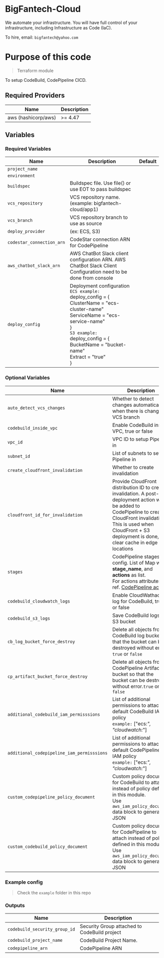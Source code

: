 # BigFantech-Cloud

We automate your infrastructure.
You will have full control of your infrastructure, including Infrastructure as Code (IaC).

To hire, email: `bigfantech@yahoo.com`

# Purpose of this code

> Terraform module

To setup CodeBuild, CodePipeline CICD.

## Required Providers

| Name                | Description |
| ------------------- | ----------- |
| aws (hashicorp/aws) | >= 4.47     |

## Variables

### Required Variables

| Name                      | Description                                                                                                                                                                                                                               | Default |
| ------------------------- | ----------------------------------------------------------------------------------------------------------------------------------------------------------------------------------------------------------------------------------------- | ------- |
| `project_name`            |                                                                                                                                                                                                                                           |         |
| `environment`             |                                                                                                                                                                                                                                           |         |
| `buildspec`               | Buildspec file. Use file() or use EOT to pass buildspec                                                                                                                                                                                   |         |
| `vcs_repository`          | VCS repository name. (example: bigfantech-cloud/app1)                                                                                                                                                                                     |         |
| `vcs_branch`              | VCS repository branch to use as source                                                                                                                                                                                                    |         |
| `deploy_provider`         | (ex: ECS, S3)                                                                                                                                                                                                                             |         |
| `codestar_connection_arn` | CodeStar connection ARN for CodePipeline                                                                                                                                                                                                  |         |
| `aws_chatbot_slack_arn`   | AWS ChatBot Slack client configuration ARN. AWS ChatBot Slack Client Configuration need to be done from console                                                                                                                           |         |
| `deploy_config`           | Deployment configuration<br>`ECS example:`<br>deploy_config = {<br>ClusterName = "ecs-cluster-name"<br>ServiceName = "ecs-service-name"<br>}<br>`S3 example:`<br>deploy_config = {<br>BucketName = "bucket-name"<br>Extract = "true"<br>} |         |

### Optional Variables

| Name                                       | Description                                                                                                                                                                                                                                  | Default |
| ------------------------------------------ | -------------------------------------------------------------------------------------------------------------------------------------------------------------------------------------------------------------------------------------------- | ------- |
| `auto_detect_vcs_changes`                  | Whether to detect changes automatically when there is change in VCS branch                                                                                                                                                                   | true    |
| `codebuild_inside_vpc`                     | Enable CodeBuild inside VPC, true or false                                                                                                                                                                                                   | false   |
| `vpc_id`                                   | VPC ID to setup Pipeline in                                                                                                                                                                                                                  | null    |
| `subnet_id`                                | List of subnets to setup Pipeline in                                                                                                                                                                                                         | []      |
| `create_cloudfront_invalidation`           | Whether to create invalidation                                                                                                                                                                                                               | false   |
| `cloudfront_id_for_invalidation`           | Provide CloudFront distribution ID to create invalidation. A post-deployment action will be added to CodePipeline to create CloudFront invalidation. This is used when CloudFront + S3 deployment is done, to clear cache in edge locations  | null    |
| `stages`                                   | CodePipeline stages config. List of Map with **stage_name**, and **actions** as list.<br>For actions attributes, ref. [CodePipeline action](https://registry.terraform.io/providers/hashicorp/aws/latest/docs/resources/codepipeline#action) | []      |
| `codebuild_cloudwatch_logs`                | Enable CloudWathach log for CodeBuild, true or false                                                                                                                                                                                         | true    |
| `codebuild_s3_logs`                        | Save CodeBuild logs in S3 bucket                                                                                                                                                                                                             | false   |
| `cb_log_bucket_force_destroy`              | Delete all objects from CodeBuild log bucket so that the bucket can be destroyed without error. `true` or `false`                                                                                                                            | false   |
| `cp_artifact_bucket_force_destroy`         | Delete all objects from CodePipeline Artifact bucket so that the bucket can be destroyed without error.`true` or `false`                                                                                                                     | false   |
| `additional_codebuild_iam_permisssions`    | List of additional permissions to attach to default CodeBuild IAM policy<br>`example:` ["ecs:*", "cloudwatch:*"]                                                                                                                             | []      |
| `additional_codepipeline_iam_permisssions` | List of additional permissions to attach to default CodePipeline IAM policy<br>`example:` ["ecs:*", "cloudwatch:*"]                                                                                                                          | []      |
| `custom_codepipeline_policy_document`      | Custom policy document for CodeBuild to attach instead of policy defined in this module.<br>Use `aws_iam_policy_document` data block to generate JSON                                                                                                                                         | null    |
| `custom_codebuild_policy_document`         | Custom policy document for CodePipeline to attach instead of policy defined in this module.<br>Use `aws_iam_policy_document` data block to generate JSON                                                                                                                                              | null    |

### Example config

> Check the `example` folder in this repo

### Outputs

| Name                          | Description                                  |
| ----------------------------- | -------------------------------------------- |
| `codebuild_security_group_id` | Security Group attached to CodeBuild project |
| `codebuild_project_name`      | CodeBuild Project Name.                      |
| `codepipeline_arn`            | CodePipeline ARN                             |
